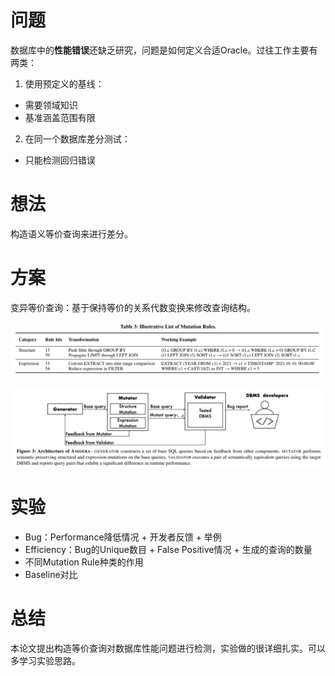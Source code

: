 # 问题

数据库中的**性能错误**还缺乏研究，问题是如何定义合适Oracle。过往工作主要有两类：

1. 使用预定义的基线：

* 需要领域知识
* 基准涵盖范围有限

2. 在同一个数据库差分测试：

* 只能检测回归错误

# 想法

构造语义等价查询来进行差分。

# 方案

变异等价查询：基于保持等价的关系代数变换来修改查询结构。

![1712656417000](image/AMOEBA22/1712656417000.png)

![1712654914218](image/AMOEBA22/1712654914218.png)

# 实验

* Bug：Performance降低情况 + 开发者反馈 + 举例
* Efficiency：Bug的Unique数目 + False Positive情况 + 生成的查询的数量
* 不同Mutation Rule种类的作用
* Baseline对比

# 总结

本论文提出构造等价查询对数据库性能问题进行检测，实验做的很详细扎实。可以多学习实验思路。
